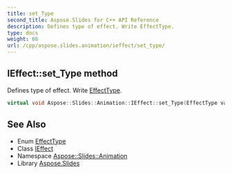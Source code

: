 ```yaml
---
title: set_Type
second_title: Aspose.Slides for C++ API Reference
description: Defines type of effect. Write EffectType.
type: docs
weight: 66
url: /cpp/aspose.slides.animation/ieffect/set_type/
---
```

## IEffect::set_Type method


Defines type of effect. Write [EffectType](../../effecttype/).

```cpp
virtual void Aspose::Slides::Animation::IEffect::set_Type(EffectType value)=0
```

## See Also

* Enum [EffectType](../../effecttype/)
* Class [IEffect](../)
* Namespace [Aspose::Slides::Animation](../../)
* Library [Aspose.Slides](../../../)
